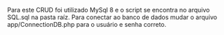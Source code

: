 Para este CRUD foi utilizado MySql 8 e o script se encontra no arquivo SQL.sql na pasta raíz.
Para conectar ao banco de dados mudar o arquivo app/ConnectionDB.php para o usuário e senha correto.